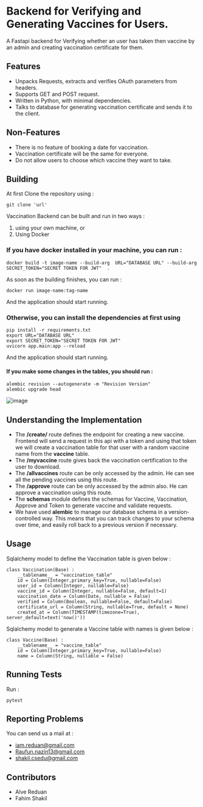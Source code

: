 # Backend for Verifying and Generating Vaccines for Users.

A Fastapi backend for Verifying whether an user has taken then vaccine by an admin and creating vaccination certificate for them.

## Features
+ Unpacks Requests, extracts and verifies OAuth parameters from headers.
+ Supports GET and POST request.
+ Written in Python, with minimal dependencies.
+ Talks to database for generating vaccination certificate and sends it to the client.

## Non-Features
+ There is no feature of booking a date for vaccination.
+ Vaccination certificate will be the same for everyone.
+ Do not allow users to choose which vaccine they want to take.

## Building

At first Clone the repository using : 
```
git clone 'url'
```

Vaccination Backend can be built and run in two ways :
1. using your own machine, or 
2. Using Docker

### If you have docker installed in your machine, you can run :
```
docker build -t image-name --build-arg  URL="DATABASE URL" --build-arg SECRET_TOKEN="SECRET TOKEN FOR JWT"  .
```
As soon as the building finishes, you can run :
```
docker run image-name:tag-name 
```
And the application should start running.


### Otherwise, you can install the dependencies at first using 
```
pip install -r requirements.txt
export URL="DATABASE URL"
export SECRET_TOKEN="SECRET TOKEN FOR JWT"
uvicorn app.main:app --reload
```


And the application should start running.

#### If you make some changes in the tables, you should run :
```
alembic revision --autogenerate -m "Revision Version"
alembic upgrade head
```
![image](https://github.com/here-for-the-experience/backend-vaccine/assets/77661612/c4bcbdde-aa35-4aac-b031-f0a30ccc5d35)

## Understanding the Implementation 
  + The **/create/** route defines the endpoint for creating a new vaccine. Frontend will send a request in this api with a token and using that token we will create a vaccination table for that user with a random vaccine name from the **vaccine** table.
  + The **/myvaccine** route gives back the vaccination certification to the user to download.
  + The **/allvaccines** route can be only accessed by the admin. He can see all the pending vaccines using this route.
  + The **/approve** route can be only accessed by the admin also. He can approve a vaccination using this route.
  + The **schemas** module defines the schemas for Vaccine, Vaccination, Approve and Token to generate vaccine and validate requests.
  + We have used **alembic** to manage our database schema in a version-controlled way. This means that you can track changes to your schema over time, and easily roll back to a previous version if necessary.

## Usage

Sqlalchemy model to define the Vaccination table is given below :
```
class Vaccination(Base) :
    __tablename__ = "vaccination_table"
    id = Column(Integer,primary_key=True, nullable=False)
    user_id = Column(Integer, nullable=False)
    vaccine_id = Column(Integer, nullable=False, default=1)
    vaccination_date = Column(Date, nullable = False)
    verified = Column(Boolean, nullable=False, default=False)
    certificate_url = Column(String, nullable=True, default = None)
    created_at = Column(TIMESTAMP(timezone=True), server_default=text('now()'))
```
Sqlalchemy model to generate a Vaccine table with names is given below :

```
class Vaccine(Base) :
    __tablename__ = "vaccine_table"
    id = Column(Integer,primary_key=True, nullable=False)
    name = Column(String, nullable = False)
```

## Running Tests 
 Run :
```
pytest
```

## Reporting Problems 
You can send us a mail at :
+ iam.reduan@gmail.com
+ Raufun.nazin13@gmail.com
+ shakil.csedu@gmail.com

## Contributors 
+ Alve Reduan
+ Fahim Shakil
